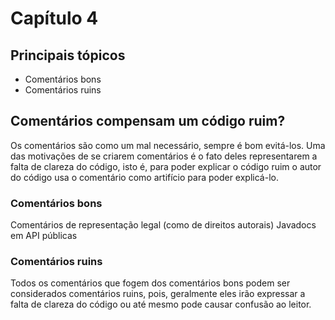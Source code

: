 # Capítulo 4

## Principais tópicos

- Comentários bons
- Comentários ruins


## Comentários compensam um código ruim?

Os comentários são como um mal necessário, sempre é bom evitá-los. Uma das motivações de se criarem comentários é o fato deles representarem a falta de clareza do código, isto é, para poder explicar o código ruim o autor do código usa o comentário como artifício para poder explicá-lo.

### Comentários bons

Comentários de representação legal (como de direitos autorais)
Javadocs em API públicas

### Comentários ruins

Todos os comentários que fogem dos comentários bons podem ser considerados comentários ruins, pois, geralmente eles irão expressar a falta de clareza do código ou até mesmo pode causar confusão ao leitor.